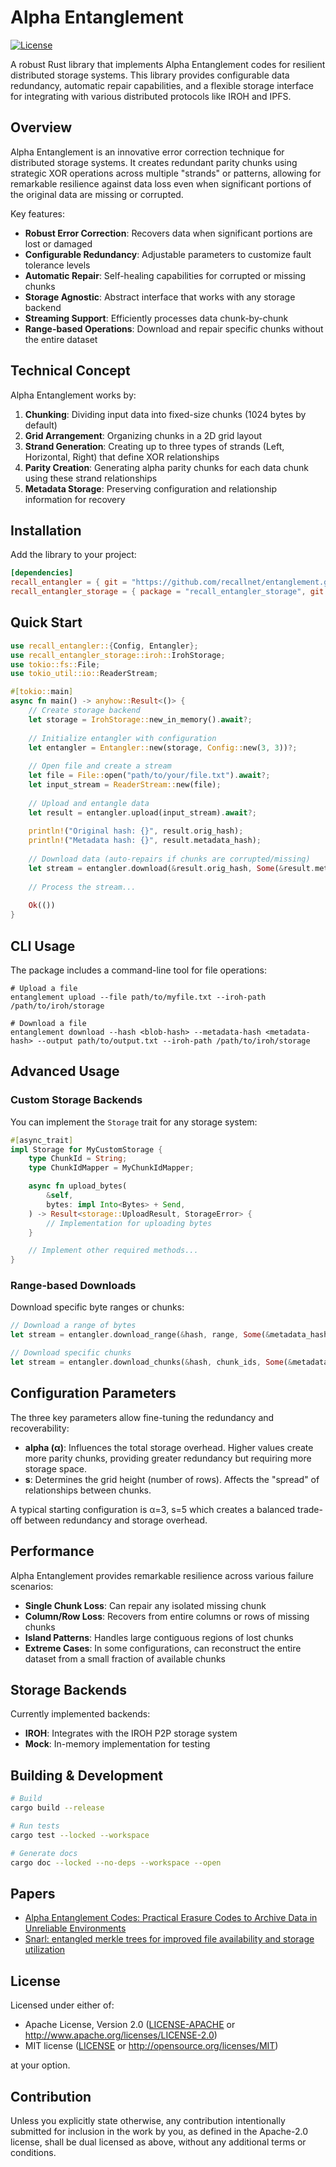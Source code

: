 # Alpha Entanglement

[![License](https://img.shields.io/badge/license-MIT%2FApache--2.0-blue.svg)](LICENSE)

A robust Rust library that implements Alpha Entanglement codes for resilient distributed storage systems. This library provides configurable data redundancy, automatic repair capabilities, and a flexible storage interface for integrating with various distributed protocols like IROH and IPFS.

## Overview

Alpha Entanglement is an innovative error correction technique for distributed storage systems. It creates redundant parity chunks using strategic XOR operations across multiple "strands" or patterns, allowing for remarkable resilience against data loss even when significant portions of the original data are missing or corrupted.

Key features:

- **Robust Error Correction**: Recovers data when significant portions are lost or damaged
- **Configurable Redundancy**: Adjustable parameters to customize fault tolerance levels
- **Automatic Repair**: Self-healing capabilities for corrupted or missing chunks
- **Storage Agnostic**: Abstract interface that works with any storage backend
- **Streaming Support**: Efficiently processes data chunk-by-chunk
- **Range-based Operations**: Download and repair specific chunks without the entire dataset

## Technical Concept

Alpha Entanglement works by:

1. **Chunking**: Dividing input data into fixed-size chunks (1024 bytes by default)
2. **Grid Arrangement**: Organizing chunks in a 2D grid layout
3. **Strand Generation**: Creating up to three types of strands (Left, Horizontal, Right) that define XOR relationships
4. **Parity Creation**: Generating alpha parity chunks for each data chunk using these strand relationships
5. **Metadata Storage**: Preserving configuration and relationship information for recovery

## Installation

Add the library to your project:

```toml
[dependencies]
recall_entangler = { git = "https://github.com/recallnet/entanglement.git" }
recall_entangler_storage = { package = "recall_entangler_storage", git = "https://github.com/recallnet/entanglement.git" }
```

## Quick Start

```rust
use recall_entangler::{Config, Entangler};
use recall_entangler_storage::iroh::IrohStorage;
use tokio::fs::File;
use tokio_util::io::ReaderStream;

#[tokio::main]
async fn main() -> anyhow::Result<()> {
    // Create storage backend
    let storage = IrohStorage::new_in_memory().await?;
    
    // Initialize entangler with configuration
    let entangler = Entangler::new(storage, Config::new(3, 3))?;
    
    // Open file and create a stream
    let file = File::open("path/to/your/file.txt").await?;
    let input_stream = ReaderStream::new(file);
    
    // Upload and entangle data
    let result = entangler.upload(input_stream).await?;
    
    println!("Original hash: {}", result.orig_hash);
    println!("Metadata hash: {}", result.metadata_hash);
    
    // Download data (auto-repairs if chunks are corrupted/missing)
    let stream = entangler.download(&result.orig_hash, Some(&result.metadata_hash)).await?;
    
    // Process the stream...
    
    Ok(())
}
```

## CLI Usage

The package includes a command-line tool for file operations:

```
# Upload a file
entanglement upload --file path/to/myfile.txt --iroh-path /path/to/iroh/storage

# Download a file
entanglement download --hash <blob-hash> --metadata-hash <metadata-hash> --output path/to/output.txt --iroh-path /path/to/iroh/storage
```

## Advanced Usage

### Custom Storage Backends

You can implement the `Storage` trait for any storage system:

```rust
#[async_trait]
impl Storage for MyCustomStorage {
    type ChunkId = String;
    type ChunkIdMapper = MyChunkIdMapper;

    async fn upload_bytes(
        &self,
        bytes: impl Into<Bytes> + Send,
    ) -> Result<storage::UploadResult, StorageError> {
        // Implementation for uploading bytes
    }

    // Implement other required methods...
}
```

### Range-based Downloads

Download specific byte ranges or chunks:

```rust
// Download a range of bytes
let stream = entangler.download_range(&hash, range, Some(&metadata_hash)).await?;

// Download specific chunks
let stream = entangler.download_chunks(&hash, chunk_ids, Some(&metadata_hash)).await?;
```

## Configuration Parameters

The three key parameters allow fine-tuning the redundancy and recoverability:

- **alpha (α)**: Influences the total storage overhead. Higher values create more parity chunks, providing greater redundancy but requiring more storage space.
- **s**: Determines the grid height (number of rows). Affects the "spread" of relationships between chunks.

A typical starting configuration is α=3, s=5 which creates a balanced trade-off between redundancy and storage overhead.

## Performance

Alpha Entanglement provides remarkable resilience across various failure scenarios:

- **Single Chunk Loss**: Can repair any isolated missing chunk
- **Column/Row Loss**: Recovers from entire columns or rows of missing chunks
- **Island Patterns**: Handles large contiguous regions of lost chunks
- **Extreme Cases**: In some configurations, can reconstruct the entire dataset from a small fraction of available chunks

## Storage Backends

Currently implemented backends:

- **IROH**: Integrates with the IROH P2P storage system
- **Mock**: In-memory implementation for testing

## Building & Development

```bash
# Build
cargo build --release

# Run tests
cargo test --locked --workspace

# Generate docs
cargo doc --locked --no-deps --workspace --open
```

## Papers
- [Alpha Entanglement Codes: Practical Erasure Codes to Archive Data in Unreliable Environments](https://ieeexplore.ieee.org/document/8416482)
- [Snarl: entangled merkle trees for improved file availability and storage utilization](https://dl.acm.org/doi/abs/10.1145/3464298.3493397)

## License

Licensed under either of:

- Apache License, Version 2.0 ([LICENSE-APACHE](LICENSE-APACHE) or http://www.apache.org/licenses/LICENSE-2.0)
- MIT license ([LICENSE](LICENSE) or http://opensource.org/licenses/MIT)

at your option.

## Contribution

Unless you explicitly state otherwise, any contribution intentionally submitted for inclusion in the work by you, as defined in the Apache-2.0 license, shall be dual licensed as above, without any additional terms or conditions.